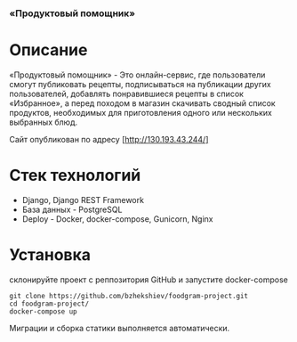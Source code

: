 ### «Продуктовый помощник»

# Описание
«Продуктовый помощник» - Это онлайн-сервис, где пользователи смогут публиковать рецепты, подписываться на публикации других пользователей, добавлять понравившиеся рецепты в список «Избранное», а перед походом в магазин скачивать сводный список продуктов, необходимых для приготовления одного или нескольких выбранных блюд.

Сайт опубликован по адресу [http://130.193.43.244/]

# Стек технологий
* Django, Django REST Framework
* База данныx - PostgreSQL
* Deploy - Docker, docker-compose, Gunicorn, Nginx

# Установка
склонируйте проект с реппозитория GitHub и запустите docker-compose
```
git clone https://github.com/bzhekshiev/foodgram-project.git
cd foodgram-project/
docker-compose up
```
Миграции и сборка статики выполняется автоматически.

